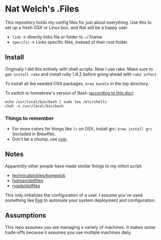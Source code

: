 # Nat Welch's .Files

This repository holds my config files for just about everything. Use this to set up a fresh OSX or Linux box, and Nat will be a happy user.

 * `link` &rarr; directly links file or folder to ~/.fname
 * `specific` &rarr; Links specific files, instead of their root folder.

## Install

Originally I did this entirely with shell scripts. Now I use rake. Make sure to `gem install rake` and install ruby 1.9.2 before going ahead with `rake infect`

To install all the needed OSX packages, `brew bundle` in the top directory.

To switch to homebrew's version of Bash ([according to this doc](https://johndjameson.com/blog/updating-your-shell-with-homebrew/))

```
echo /usr/local/bin/bash | sudo tee /etc/shells
chsh -s /usr/local/bin/bash
```

### Things to remember

 * For more colors for things like `ls` on OSX, install grc: `brew install grc` (included in Brewfile).
 * Don't be a chump, use [rvm](https://rvm.io/).

## Notes

Apparently other people have made similar things to my infect script.

 * [technicalpickles/homesick](https://github.com/technicalpickles/homesick)
 * [holman/dotfiles](https://github.com/holman/dotfiles)
 * [ryanb/dotfiles](https://github.com/ryanb/dotfiles)

This only initializes the configuration of a user. I assume you've used something like [Fog](http://fog.io) to automate your system deployment and configuration.


## Assumptions

This repo assumes you are managing a variety of machines. It makes some trade-offs because it assumes you use multiple machines daily.
